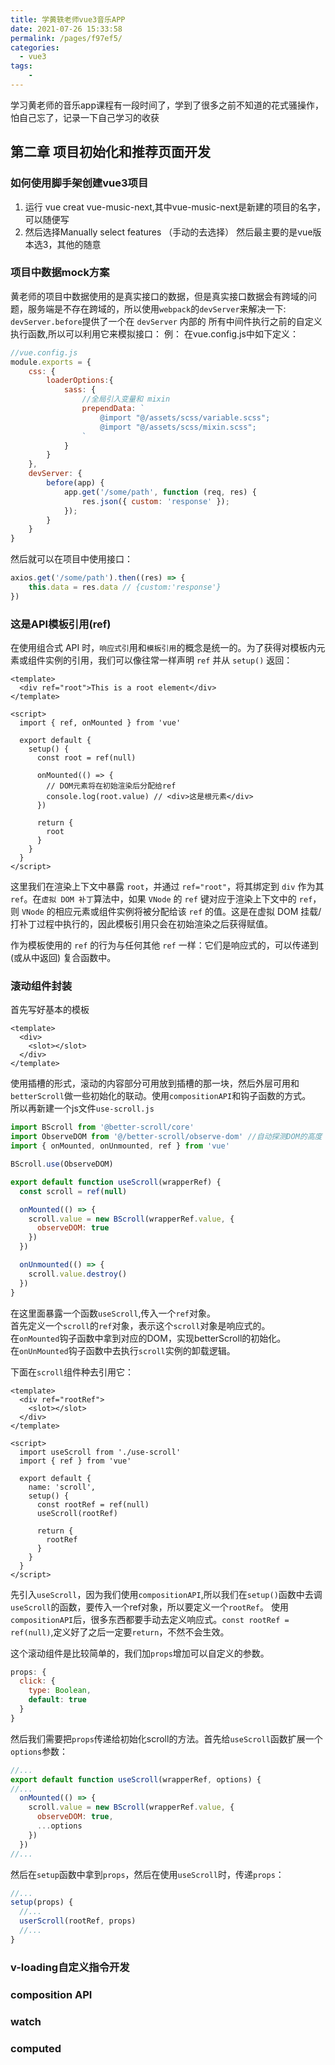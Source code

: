 ```yaml
---
title: 学黄轶老师vue3音乐APP
date: 2021-07-26 15:33:58
permalink: /pages/f97ef5/
categories:
  - vue3
tags:
    -
---
```

学习黄老师的音乐app课程有一段时间了，学到了很多之前不知道的花式骚操作，怕自己忘了，记录一下自己学习的收获

## 第二章 项目初始化和推荐页面开发

### 如何使用脚手架创建vue3项目
1. 运行 vue creat vue-music-next,其中vue-music-next是新建的项目的名字，可以随便写
2. 然后选择Manually select features （手动的去选择）
然后最主要的是vue版本选3，其他的随意

### 项目中数据mock方案
黄老师的项目中数据使用的是真实接口的数据，但是真实接口数据会有跨域的问题，服务端是不存在跨域的，所以使用`webpack`的`devServer`来解决一下:  
`devServer.before`提供了一个在 `devServer` 内部的 所有中间件执行之前的自定义执行函数,所以可以利用它来模拟接口：
例： 在vue.config.js中如下定义：
```js 
//vue.config.js
module.exports = {
    css: {
        loaderOptions:{
            sass: {
                //全局引入变量和 mixin
                prependData: `
                    @import "@/assets/scss/variable.scss";
                    @import "@/assets/scss/mixin.scss";
                `
            }
        }
    },
    devServer: {
        before(app) {
            app.get('/some/path', function (req, res) {
                res.json({ custom: 'response' });
            });
        }
    }
}
```
然后就可以在项目中使用接口：
```js
axios.get('/some/path').then((res) => {
    this.data = res.data // {custom:'response'}
})
```

### 这是API模板引用(ref)
在使用组合式 API 时，`响应式引`用和`模板引用`的概念是统一的。为了获得对模板内元素或组件实例的引用，我们可以像往常一样声明 `ref` 并从 `setup()` 返回：
```vue
<template> 
  <div ref="root">This is a root element</div>
</template>

<script>
  import { ref, onMounted } from 'vue'

  export default {
    setup() {
      const root = ref(null)

      onMounted(() => {
        // DOM元素将在初始渲染后分配给ref
        console.log(root.value) // <div>这是根元素</div>
      })

      return {
        root
      }
    }
  }
</script>
```
这里我们在渲染上下文中暴露 `root`，并通过 `ref="root"`，将其绑定到 `div` 作为其 `ref`。在`虚拟 DOM 补丁`算法中，如果 `VNode` 的 `ref` 键对应于渲染上下文中的 `ref`，则 `VNode` 的相应元素或组件实例将被分配给该 `ref` 的值。这是在虚拟 DOM 挂载/打补丁过程中执行的，因此模板引用只会在初始渲染之后获得赋值。

作为模板使用的 `ref` 的行为与任何其他 `ref` 一样：它们是响应式的，可以传递到 (或从中返回) 复合函数中。
### 滚动组件封装
首先写好基本的模板
```vue
<template>
  <div>
    <slot></slot>
  </div>
</template>
```
使用插槽的形式，滚动的内容部分可用放到插槽的那一块，然后外层可用和`betterScroll`做一些初始化的联动。使用`compositionAPI`和钩子函数的方式。  
所以再新建一个js文件`use-scroll.js`
```js
import BScroll from '@better-scroll/core'
import ObserveDOM from '@/better-scroll/observe-dom' //自动探测DOM的高度
import { onMounted, onUnmounted, ref } from 'vue'

BScroll.use(ObserveDOM)

export default function useScroll(wrapperRef) {
  const scroll = ref(null)

  onMounted(() => {
    scroll.value = new BScroll(wrapperRef.value, {
      observeDOM: true
    })
  })

  onUnmounted(() => {
    scroll.value.destroy()
  })
}
```
在这里面暴露一个函数`useScroll`,传入一个`ref`对象。  
首先定义一个`scroll`的`ref`对象，表示这个`scroll`对象是响应式的。  
在`onMounted`钩子函数中拿到对应的DOM，实现betterScroll的初始化。  
在`onUnMounted`钩子函数中去执行`scroll`实例的卸载逻辑。

下面在`scroll`组件种去引用它：
```vue
<template>
  <div ref="rootRef">
    <slot></slot>
  </div>
</template>

<script>
  import useScroll from './use-scroll'
  import { ref } from 'vue'

  export default {
    name: 'scroll',
    setup() {
      const rootRef = ref(null)
      useScroll(rootRef)

      return {
        rootRef
      }
    }
  }
</script>
```
先引入`useScroll`，因为我们使用`compositionAPI`,所以我们在`setup()`函数中去调`useScroll`的函数，要传入一个ref对象，所以要定义一个`rootRef`。
使用`compositionAPI`后，很多东西都要手动去定义响应式。`const rootRef = ref(null)`,定义好了之后一定要`return`，不然不会生效。

这个滚动组件是比较简单的，我们加`props`增加可以自定义的参数。
```js
props: {
  click: {
    type: Boolean,
    default: true
  }
}
```
然后我们需要把`props`传递给初始化scroll的方法。首先给`useScroll`函数扩展一个`options`参数：
```js
//...
export default function useScroll(wrapperRef, options) {
//...  
  onMounted(() => {
    scroll.value = new BScroll(wrapperRef.value, {
      observeDOM: true,
      ...options
    })
  })
//...  
```

然后在`setup`函数中拿到`props`，然后在使用`useScroll`时，传递`props`：
```js
//...
setup(props) {
  //...
  userScroll(rootRef, props)
  //...
}
```

### v-loading自定义指令开发
### composition API
### watch
### computed